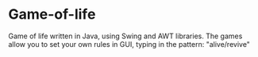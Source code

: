 # Game-of-life
Game of life written in Java, using Swing and AWT libraries. 
 The games allow you to set your own rules in GUI, typing in the pattern: "alive/revive"
